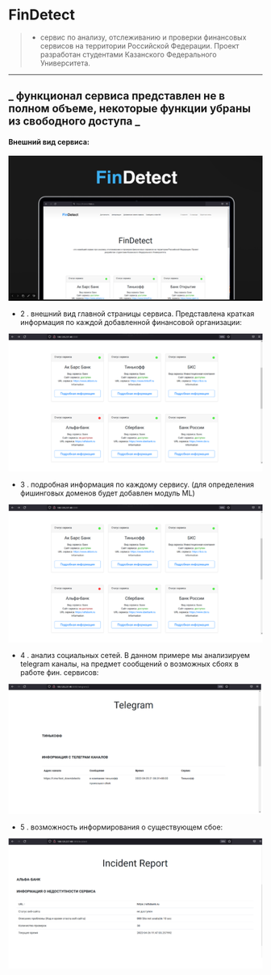 # FinDetect

> - сервис по анализу, отслеживанию и проверки финансовых сервисов на территории Российской Федерации. Проект разработан студентами Казанского Федерального Университета.

---
_ функционал сервиса представлен не в полном объеме, некоторые функции убраны из свободного доступа _
---


#### Внешний вид сервиса: 

![Внешний вид сервиса](https://github.com/galazat/FinDetect/blob/master/source_pictures/1.png)

* 2 . внешний вид главной страницы сервиса. Представлена краткая информация по каждой добавленной финансовой организации: 

![главная страница сервиса](https://github.com/galazat/FinDetect/blob/master/source_pictures/2.png)

* 3 . подробная информация по каждому сервису. (для определения фишинговых доменов будет добавлен модуль ML)

![подробная информация об организации](https://github.com/galazat/FinDetect/blob/master/source_pictures/3.png)

* 4 . анализ социальных сетей. В данном примере мы анализируем telegram каналы, на предмет сообщений о возможных сбоях в работе фин. сервисов:

![анализ социальных медиа](https://github.com/galazat/FinDetect/blob/master/source_pictures/4.png)

* 5 . возможность информирования о существующем сбое:

![оповещение](https://github.com/galazat/FinDetect/blob/master/source_pictures/5.png)

